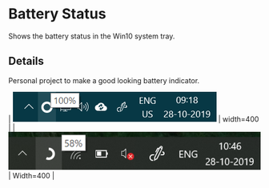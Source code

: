 # Battery Status
Shows the battery status in the Win10 system tray.

## Details
Personal project to make a good looking battery indicator.

| ![Alt text](BatteryStatus001.png?raw=true "Battery full") | width=400 |
| ![Alt text](BatteryStatus002.png?raw=true "Battery status") | Width=400 |




